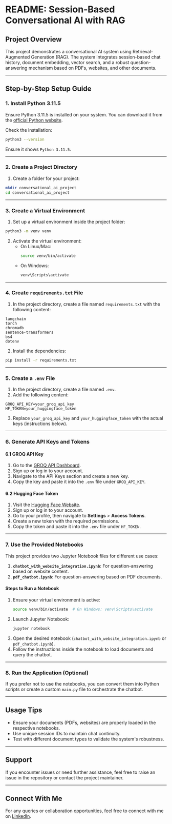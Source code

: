 # **README: Session-Based Conversational AI with RAG**

## **Project Overview**
This project demonstrates a conversational AI system using Retrieval-Augmented Generation (RAG). The system integrates session-based chat history, document embedding, vector search, and a robust question-answering mechanism based on PDFs, websites, and other documents.

---

## **Step-by-Step Setup Guide**

### **1. Install Python 3.11.5**
Ensure Python 3.11.5 is installed on your system. You can download it from the [official Python website](https://www.python.org/downloads/release/python-3115/).

Check the installation:
```bash
python3 --version
```
Ensure it shows `Python 3.11.5`.

---

### **2. Create a Project Directory**
1. Create a folder for your project:
```bash
mkdir conversational_ai_project
cd conversational_ai_project
```

---

### **3. Create a Virtual Environment**
1. Set up a virtual environment inside the project folder:
```bash
python3 -m venv venv
```
2. Activate the virtual environment:
   - On Linux/Mac:
     ```bash
     source venv/bin/activate
     ```
   - On Windows:
     ```bash
     venv\Scripts\activate
     ```

---

### **4. Create `requirements.txt` File**
1. In the project directory, create a file named `requirements.txt` with the following content:
```plaintext
langchain
torch
chromadb
sentence-transformers
bs4
dotenv
```

2. Install the dependencies:
```bash
pip install -r requirements.txt
```

---

### **5. Create a `.env` File**
1. In the project directory, create a file named `.env`.
2. Add the following content:
```plaintext
GROQ_API_KEY=your_groq_api_key
HF_TOKEN=your_huggingface_token
```
3. Replace `your_groq_api_key` and `your_huggingface_token` with the actual keys (instructions below).

---

### **6. Generate API Keys and Tokens**

#### **6.1 GROQ API Key**
1. Go to the [GROQ API Dashboard](https://groq.com/).
2. Sign up or log in to your account.
3. Navigate to the API Keys section and create a new key.
4. Copy the key and paste it into the `.env` file under `GROQ_API_KEY`.

#### **6.2 Hugging Face Token**
1. Visit the [Hugging Face Website](https://huggingface.co/).
2. Sign up or log in to your account.
3. Go to your profile, then navigate to **Settings** > **Access Tokens**.
4. Create a new token with the required permissions.
5. Copy the token and paste it into the `.env` file under `HF_TOKEN`.

---

### **7. Use the Provided Notebooks**
This project provides two Jupyter Notebook files for different use cases:

1. **`chatbot_with_website_integration.ipynb`**: For question-answering based on website content.
2. **`pdf_chatbot.ipynb`**: For question-answering based on PDF documents.

#### **Steps to Run a Notebook**
1. Ensure your virtual environment is active:
   ```bash
   source venv/bin/activate  # On Windows: venv\Scripts\activate
   ```
2. Launch Jupyter Notebook:
   ```bash
   jupyter notebook
   ```
3. Open the desired notebook (`chatbot_with_website_integration.ipynb` or `pdf_chatbot.ipynb`).
4. Follow the instructions inside the notebook to load documents and query the chatbot.

---

### **8. Run the Application (Optional)**
If you prefer not to use the notebooks, you can convert them into Python scripts or create a custom `main.py` file to orchestrate the chatbot.

---

## **Usage Tips**
- Ensure your documents (PDFs, websites) are properly loaded in the respective notebooks.
- Use unique session IDs to maintain chat continuity.
- Test with different document types to validate the system's robustness.

---

## **Support**
If you encounter issues or need further assistance, feel free to raise an issue in the repository or contact the project maintainer.

---

## **Connect With Me**
For any queries or collaboration opportunities, feel free to connect with me on [LinkedIn](https://www.linkedin.com/in/h-m-nahid-kawsar/).

